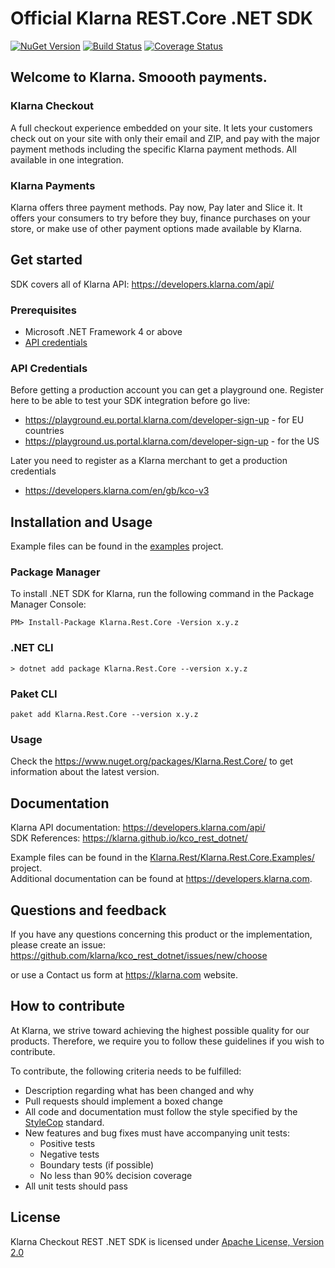 # Official Klarna REST.Core .NET SDK
[![NuGet Version][nuget-shield]](https://www.nuget.org/packages/Klarna.Rest.Core/)
[![Build Status][travis-image]](https://travis-ci.org/klarna/kco_rest_dotnet)
[![Coverage Status][coveralls-image]](https://coveralls.io/r/klarna/kco_rest_dotnet?branch=v3.1)

## Welcome to Klarna. Smoooth payments.

### Klarna Checkout
A full checkout experience embedded on your site. It lets your customers check out on your
site with only their email and ZIP, and pay with the major payment methods including the specific
Klarna payment methods. All available in one integration.

### Klarna Payments
Klarna offers three payment methods. Pay now, Pay later and Slice it. It offers your consumers
to try before they buy, finance purchases on your store, or make use of other payment
options made available by Klarna.


## Get started

SDK covers all of Klarna API: https://developers.klarna.com/api/

### Prerequisites
* Microsoft .NET Framework 4 or above
* [API credentials](#api-credentials)


### API Credentials

Before getting a production account you can get a playground one.
Register here to be able to test your SDK integration before go live:

- https://playground.eu.portal.klarna.com/developer-sign-up - for EU countries
- https://playground.us.portal.klarna.com/developer-sign-up - for the US

Later you need to register as a Klarna merchant to get a production credentials

- https://developers.klarna.com/en/gb/kco-v3


## Installation and Usage

Example files can be found in the [examples](Klarna.Rest/Klarna.Rest.Core.Examples) project.

### Package Manager

To install .NET SDK for Klarna, run the following command in the Package Manager Console:

```
PM> Install-Package Klarna.Rest.Core -Version x.y.z
```

### .NET CLI

```
> dotnet add package Klarna.Rest.Core --version x.y.z
```

### Paket CLI

```
paket add Klarna.Rest.Core --version x.y.z

```
### Usage

Check the https://www.nuget.org/packages/Klarna.Rest.Core/ to get information about the latest version.



## Documentation
Klarna API documentation: https://developers.klarna.com/api/  
SDK References: https://klarna.github.io/kco_rest_dotnet/


Example files can be found in the [Klarna.Rest/Klarna.Rest.Core.Examples/](examples) project.  
Additional documentation can be found at https://developers.klarna.com.


## Questions and feedback
If you have any questions concerning this product or the implementation,
please create an issue: https://github.com/klarna/kco_rest_dotnet/issues/new/choose  

or use a Contact us form at https://klarna.com website.

## How to contribute
At Klarna, we strive toward achieving the highest possible quality for our
products. Therefore, we require you to follow these guidelines if you wish
to contribute.

To contribute, the following criteria needs to be fulfilled:
* Description regarding what has been changed and why
* Pull requests should implement a boxed change
* All code and documentation must follow the style specified by
  the [StyleCop](http://stylecop.codeplex.com/) standard.
* New features and bug fixes must have accompanying unit tests:
    * Positive tests
    * Negative tests
    * Boundary tests (if possible)
    * No less than 90% decision coverage
* All unit tests should pass


## License
Klarna Checkout REST .NET SDK is licensed under
[Apache License, Version 2.0](http://www.apache.org/LICENSE-2.0)

[nuget-shield]: https://img.shields.io/nuget/v/Klarna.Rest.Core.svg?style=flat
[travis-image]: https://img.shields.io/travis/klarna/kco_rest_dotnet/v3.1.svg?style=flat
[coveralls-image]: https://img.shields.io/coveralls/klarna/kco_rest_dotnet/v3.1.svg?style=flat
